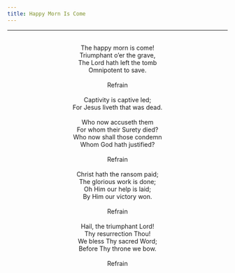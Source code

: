 ```yaml
---
title: Happy Morn Is Come
---
```


---
<center>
<br/>
The happy morn is come!<br/>
Triumphant o’er the grave,<br/>
The Lord hath left the tomb<br/>
Omnipotent to save.<br/>
<br/>
Refrain<br/>
<br/>
Captivity is captive led;<br/>
For Jesus liveth that was dead.<br/>
<br/>
Who now accuseth them<br/>
For whom their Surety died?<br/>
Who now shall those condemn<br/>
Whom God hath justified?<br/>
<br/>
Refrain<br/>
<br/>
Christ hath the ransom paid;<br/>
The glorious work is done;<br/>
Oh Him our help is laid;<br/>
By Him our victory won.<br/>
<br/>
Refrain<br/>
<br/>
Hail, the triumphant Lord!<br/>
Thy resurrection Thou!<br/>
We bless Thy sacred Word;<br/>
Before Thy throne we bow.<br/>
<br/>
Refrain<br/>

</center>